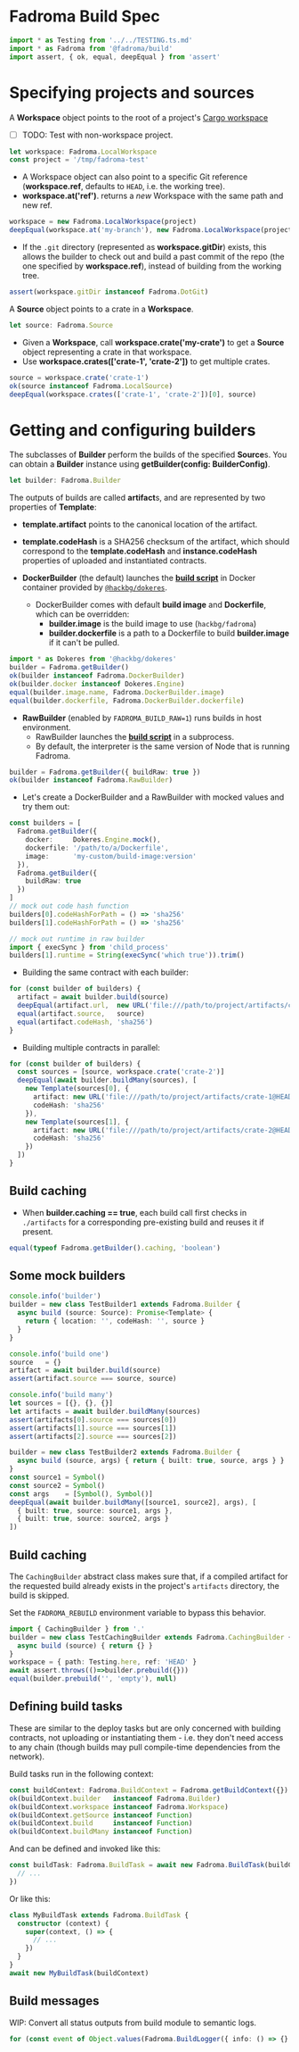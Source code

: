 # Fadroma Build Spec

```typescript
import * as Testing from '../../TESTING.ts.md'
import * as Fadroma from '@fadroma/build'
import assert, { ok, equal, deepEqual } from 'assert'
```

# Specifying projects and sources

A **Workspace** object points to the root of a project's [Cargo workspace](https://doc.rust-lang.org/book/ch14-03-cargo-workspaces.html)
  * [ ] TODO: Test with non-workspace project.

```typescript
let workspace: Fadroma.LocalWorkspace
const project = '/tmp/fadroma-test'
```

* A Workspace object can also point to a specific Git reference
  (**workspace.ref**, defaults to `HEAD`, i.e. the working tree).
* **workspace.at('ref')**. returns a *new* Workspace with the same path and new ref.

```typescript
workspace = new Fadroma.LocalWorkspace(project)
deepEqual(workspace.at('my-branch'), new Fadroma.LocalWorkspace(project, 'my-branch'))
```

* If the `.git` directory (represented as **workspace.gitDir**) exists, this allows
  the builder to check out and build a past commit of the repo (the one specified by
  **workspace.ref**), instead of building from the working tree.

```typescript
assert(workspace.gitDir instanceof Fadroma.DotGit)
```

A **Source** object points to a crate in a **Workspace**.

```typescript
let source: Fadroma.Source
```

* Given a **Workspace**, call **workspace.crate('my-crate')** to get a **Source** object
  representing a crate in that workspace.
* Use **workspace.crates(['crate-1', 'crate-2'])** to get multiple crates.

```typescript
source = workspace.crate('crate-1')
ok(source instanceof Fadroma.LocalSource)
deepEqual(workspace.crates(['crate-1', 'crate-2'])[0], source)
```

# Getting and configuring builders

The subclasses of **Builder** perform the builds of the specified **Source**s.
You can obtain a **Builder** instance using **getBuilder(config: BuilderConfig)**.

```typescript
let builder: Fadroma.Builder
```

The outputs of builds are called **artifact**s, and are represented by two properties
of **Template**:
  * **template.artifact** points to the canonical location of the artifact.
  * **template.codeHash** is a SHA256 checksum of the artifact, which should correspond
    to the **template.codeHash** and **instance.codeHash** properties of uploaded and
    instantiated contracts.

* **DockerBuilder** (the default) launches the [**build script**](./build.impl.mjs)
  in Docker container provided by [`@hackbg/dokeres`](https://www.npmjs.com/package/@hackbg/dokeres).
  * DockerBuilder comes with default **build image** and **Dockerfile**,
    which can be overridden:
    * **builder.image** is the build image to use (`hackbg/fadroma`)
    * **builder.dockerfile** is a path to a Dockerfile to build **builder.image** if it can't be pulled.

```typescript
import * as Dokeres from '@hackbg/dokeres'
builder = Fadroma.getBuilder()
ok(builder instanceof Fadroma.DockerBuilder)
ok(builder.docker instanceof Dokeres.Engine)
equal(builder.image.name, Fadroma.DockerBuilder.image)
equal(builder.dockerfile, Fadroma.DockerBuilder.dockerfile)
```

* **RawBuilder** (enabled by `FADROMA_BUILD_RAW=1`) runs builds in host environment.
  * RawBuilder launches the [**build script**](./build.impl.mjs) in a subprocess.
  * By default, the interpreter is the same version of Node that is running Fadroma.

```typescript
builder = Fadroma.getBuilder({ buildRaw: true })
ok(builder instanceof Fadroma.RawBuilder)
```

* Let's create a DockerBuilder and a RawBuilder with mocked values and try them out:

```typescript
const builders = [
  Fadroma.getBuilder({
    docker:     Dokeres.Engine.mock(),
    dockerfile: '/path/to/a/Dockerfile',
    image:      'my-custom/build-image:version'
  }),
  Fadroma.getBuilder({
    buildRaw: true
  })
]
// mock out code hash function
builders[0].codeHashForPath = () => 'sha256'
builders[1].codeHashForPath = () => 'sha256'

// mock out runtime in raw builder
import { execSync } from 'child_process'
builders[1].runtime = String(execSync('which true')).trim()
```

* Building the same contract with each builder:

```typescript
for (const builder of builders) {
  artifact = await builder.build(source)
  deepEqual(artifact.url,  new URL('file:///path/to/project/artifacts/crate-1@HEAD.wasm'))
  equal(artifact.source,   source)
  equal(artifact.codeHash, 'sha256')
}
```

* Building multiple contracts in parallel:

```typescript
for (const builder of builders) {
  const sources = [source, workspace.crate('crate-2')]
  deepEqual(await builder.buildMany(sources), [
    new Template(sources[0], {
      artifact: new URL('file:///path/to/project/artifacts/crate-1@HEAD.wasm'),
      codeHash: 'sha256'
    }),
    new Template(sources[1], {
      artifact: new URL('file:///path/to/project/artifacts/crate-2@HEAD.wasm'),
      codeHash: 'sha256'
    })
  ])
}
```

## Build caching

* When **builder.caching == true**, each build call first checks in `./artifacts`
  for a corresponding pre-existing build and reuses it if present.

```typescript
equal(typeof Fadroma.getBuilder().caching, 'boolean')
```

## Some mock builders

```typescript
console.info('builder')
builder = new class TestBuilder1 extends Fadroma.Builder {
  async build (source: Source): Promise<Template> {
    return { location: '', codeHash: '', source }
  }
}

console.info('build one')
source   = {}
artifact = await builder.build(source)
assert(artifact.source === source, source)

console.info('build many')
let sources = [{}, {}, {}]
let artifacts = await builder.buildMany(sources)
assert(artifacts[0].source === sources[0])
assert(artifacts[1].source === sources[1])
assert(artifacts[2].source === sources[2])

builder = new class TestBuilder2 extends Fadroma.Builder {
  async build (source, args) { return { built: true, source, args } }
}
const source1 = Symbol()
const source2 = Symbol()
const args    = [Symbol(), Symbol()]
deepEqual(await builder.buildMany([source1, source2], args), [
  { built: true, source: source1, args },
  { built: true, source: source2, args }
])
```

## Build caching

The `CachingBuilder` abstract class makes sure that,
if a compiled artifact for the requested build
already exists in the project's `artifacts` directory,
the build is skipped.

Set the `FADROMA_REBUILD` environment variable to bypass this behavior.

```typescript
import { CachingBuilder } from '.'
builder = new class TestCachingBuilder extends Fadroma.CachingBuilder {
  async build (source) { return {} }
}
workspace = { path: Testing.here, ref: 'HEAD' }
await assert.throws(()=>builder.prebuild({}))
equal(builder.prebuild('', 'empty'), null)
```

## Defining build tasks

These are similar to the deploy tasks but are only concerned with building contracts,
not uploading or instantiating them - i.e. they don't need access to any chain (though
builds may pull compile-time dependencies from the network).

Build tasks run in the following context:

```typescript
const buildContext: Fadroma.BuildContext = Fadroma.getBuildContext({})
ok(buildContext.builder   instanceof Fadroma.Builder)
ok(buildContext.workspace instanceof Fadroma.Workspace)
ok(buildContext.getSource instanceof Function)
ok(buildContext.build     instanceof Function)
ok(buildContext.buildMany instanceof Function)
```

And can be defined and invoked like this:

```typescript
const buildTask: Fadroma.BuildTask = await new Fadroma.BuildTask(buildContext, () => {
  // ...
})
```

Or like this:

```typescript
class MyBuildTask extends Fadroma.BuildTask {
  constructor (context) {
    super(context, () => {
      // ...
    })
  }
}
await new MyBuildTask(buildContext)
```

## Build messages

WIP: Convert all status outputs from build module to semantic logs.

```typescript
for (const event of Object.values(Fadroma.BuildLogger({ info: () => {} })) event([],[])
```
